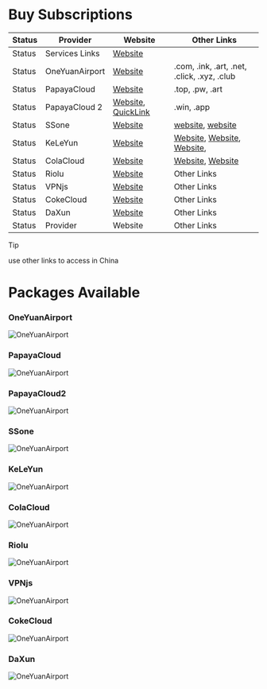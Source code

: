 # Buy Subscriptions
| Status | Provider       | Website | Other Links |
| ------ | -------------- | ------- | ----------- |
| Status | Services Links | [Website](https://9.234456.xyz/abc.html?t=1740946027727) |  |
| Status | OneYuanAirport | [Website](https://一元机场.com/) | .com, .ink, .art, .net, .click, .xyz, .club|
| Status | PapayaCloud   | [Website](https://muguacloud.top/) | .top, .pw, .art|
| Status | PapayaCloud 2 | [Website](https://muguacloud.win/), [QuickLink](https://4399.bid/) | .win, .app|
| Status | SSone       | [Website](https://ssonegames.xn--xhq8sm16c5ls.com/dashboard) | [website](https://hello-ssone.com/), [website](https://hello36d.com/) |
| Status | KeLeYun       | [Website](https://q0av6w.klwiuehge.top/#/plan) | [Website](https://可乐云.com/), [Website](https://q0av6w.klwiuehge.top/), [Website](https://kly2026.com/),  |
| Status | ColaCloud       | [Website](https://colacloud.online/) | [Website](https://colacloud.info/index.html), [Website](https://colacloudnet.com/) |
| Status | Riolu       | [Website](https://1o.riolu.sbs/) | Other Links |
| Status | VPNjs       | [Website](https://user.jsqcn.net/) | Other Links |
| Status | CokeCloud       | [Website](https://cokecloud.net/) | Other Links |
| Status | DaXun       | [Website](https://daxun.fun/) | Other Links |
| Status | Provider       | Website | Other Links |
> [!TIP]
> use other links to access in China <br/>

# Packages Available

### OneYuanAirport
![OneYuanAirport](https://github.com/ammasood12/nodes/blob/main/Packages/oneYuanAirport.png)
### PapayaCloud
![OneYuanAirport](https://github.com/ammasood12/nodes/blob/main/Packages/PapayaCloud.png)
### PapayaCloud2
![OneYuanAirport](https://github.com/ammasood12/nodes/blob/main/Packages/PapayaCloud2.png)
### SSone
![OneYuanAirport](https://github.com/ammasood12/nodes/blob/main/Packages/ssone.png)
### KeLeYun
![OneYuanAirport](https://github.com/ammasood12/nodes/blob/main/Packages/KeLeYun.png)
### ColaCloud
![OneYuanAirport](https://github.com/ammasood12/nodes/blob/main/Packages/ColaCloud.png)
### Riolu
![OneYuanAirport](https://github.com/ammasood12/nodes/blob/main/Packages/riolu.png)
### VPNjs
![OneYuanAirport](https://github.com/ammasood12/nodes/blob/main/Packages/vpnjs.png)
### CokeCloud
![OneYuanAirport](https://github.com/ammasood12/nodes/blob/main/Packages/cokecloud.png)
### DaXun
![OneYuanAirport](https://github.com/ammasood12/nodes/blob/main/Packages/daxun.png)
